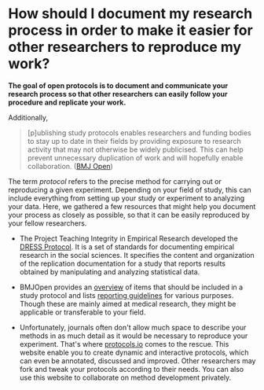 # How should I document my research process in order to make it easier for other researchers to reproduce my work?

**The goal of open protocols is to document and communicate your research process so that other researchers can easily follow your procedure and replicate your work.**

Additionally,
> [p]ublishing study protocols enables researchers and funding bodies to stay up to date in their fields by providing exposure to research activity that may not otherwise be widely publicised. This can help prevent unnecessary duplication of work and will hopefully enable collaboration.
([BMJ Open](https://bmjopen.bmj.com/pages/authors/#study_protocols))

The term *protocol* refers to the precise method for carrying out or reproducing a given experiment. Depending on your field of study, this can include everything from setting up your study or experiment to analyzing your data. Here, we gathered a few resources that might help you document your process as closely as possible, so that it can be easily reproduced by your fellow researchers.

* The Project Teaching Integrity in Empirical Research developed the [DRESS Protocol](https://www.projecttier.org/tier-protocol/dress-protocol/). It is a set of standards for documenting empirical research in the social sciences. It specifies the content and organization of the replication documentation for a study that reports results obtained by manipulating and analyzing statistical data.

* BMJOpen provides an [overview](https://bmjopen.bmj.com/pages/authors/#study_protocols) of items that should be included in a study protocol and lists [reporting guidelines](https://bmjopen.bmj.com/pages/authors/#reporting_guidelines) for various purposes. Though these are mainly aimed at medical research, they might be applicable or transferable to your field.

* Unfortunately, journals often don't allow much space to describe your methods in as much detail as it would be necessary to reproduce your experiment. That's where [protocols.io](https://www.protocols.io/) comes to the rescue. This website enable you to create dynamic and interactive protocols, which can even be annotated, discussed and improved. Other researchers may fork and tweak your protocols according to their needs. You can also use this website to collaborate on method development privately.
